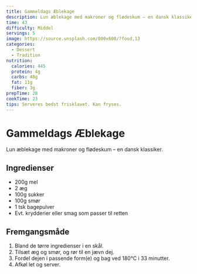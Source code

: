 ```yaml
---
title: Gammeldags Æblekage
description: Lun æblekage med makroner og flødeskum – en dansk klassiker.
time: 43
difficulty: Middel
servings: 5
image: https://source.unsplash.com/800x600/?food,13
categories:
  - Dessert
  - Tradition
nutrition:
  calories: 445
  protein: 4g
  carbs: 48g
  fat: 11g
  fiber: 3g
prepTime: 28
cookTime: 23
tips: Serveres bedst frisklavet. Kan fryses.
---
```


# Gammeldags Æblekage

Lun æblekage med makroner og flødeskum – en dansk klassiker.

## Ingredienser

- 200g mel
- 2 æg
- 100g sukker
- 100g smør
- 1 tsk bagepulver
- Evt. krydderier eller smag som passer til retten

## Fremgangsmåde

1. Bland de tørre ingredienser i en skål.
2. Tilsæt æg og smør, og rør til en jævn dej.
3. Fordel dejen i passende form(e) og bag ved 180°C i 33 minutter.
4. Afkøl let og server.
